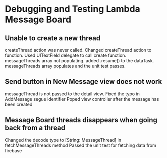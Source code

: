 # Debugging and Testing Lambda Message Board

## Unable to create a new thread
createThread action was never called. 
Changed createThread action to function.
Used UITextField delegate to call create function.
messageThreads array not populating.
added .resume() to the dataTask.
messageThreads array populates and the unit test passes.


## Send button in New Message view does not work
messageThread is not passed to the detail view.
Fixed the typo in AddMessage segue identifier
Poped view controller after the message has been created


## Message Board threads disappears when going back from a thread
Changed the decode type to [String: MessageThread] in fetchMessageThreads method
Passed the unit test for fetching data from firebase

